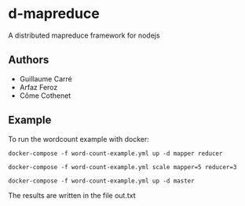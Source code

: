 # d-mapreduce
A distributed mapreduce framework for nodejs

## Authors
- Guillaume Carré
- Arfaz Feroz
- Côme Cothenet

## Example

To run the wordcount example with docker:
```
docker-compose -f word-count-example.yml up -d mapper reducer
```
```
docker-compose -f word-count-example.yml scale mapper=5 reducer=3
```
```
docker-compose -f word-count-example.yml up -d master
```
The results are written in the file out.txt
